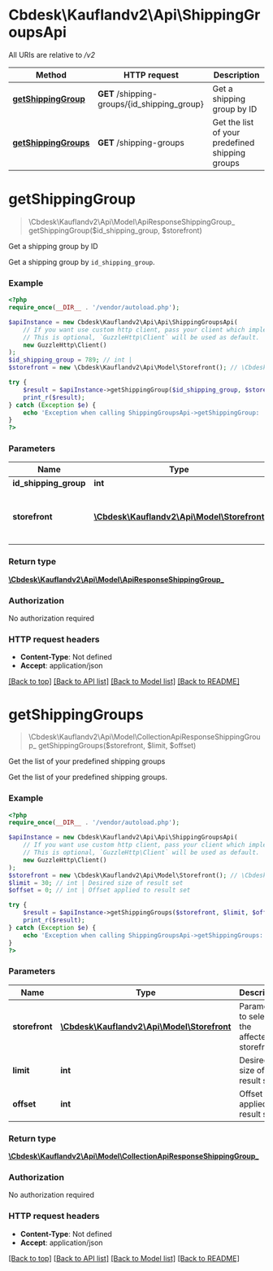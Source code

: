 # Cbdesk\Kauflandv2\Api\ShippingGroupsApi

All URIs are relative to */v2*

Method | HTTP request | Description
------------- | ------------- | -------------
[**getShippingGroup**](ShippingGroupsApi.md#getshippinggroup) | **GET** /shipping-groups/{id_shipping_group} | Get a shipping group by ID
[**getShippingGroups**](ShippingGroupsApi.md#getshippinggroups) | **GET** /shipping-groups | Get the list of your predefined shipping groups

# **getShippingGroup**
> \Cbdesk\Kauflandv2\Api\Model\ApiResponseShippingGroup_ getShippingGroup($id_shipping_group, $storefront)

Get a shipping group by ID

Get a shipping group by <code>id_shipping_group</code>.

### Example
```php
<?php
require_once(__DIR__ . '/vendor/autoload.php');

$apiInstance = new Cbdesk\Kauflandv2\Api\Api\ShippingGroupsApi(
    // If you want use custom http client, pass your client which implements `GuzzleHttp\ClientInterface`.
    // This is optional, `GuzzleHttp\Client` will be used as default.
    new GuzzleHttp\Client()
);
$id_shipping_group = 789; // int | 
$storefront = new \Cbdesk\Kauflandv2\Api\Model\Storefront(); // \Cbdesk\Kauflandv2\Api\Model\Storefront | Parameter to select the affected storefront

try {
    $result = $apiInstance->getShippingGroup($id_shipping_group, $storefront);
    print_r($result);
} catch (Exception $e) {
    echo 'Exception when calling ShippingGroupsApi->getShippingGroup: ', $e->getMessage(), PHP_EOL;
}
?>
```

### Parameters

Name | Type | Description  | Notes
------------- | ------------- | ------------- | -------------
 **id_shipping_group** | **int**|  |
 **storefront** | [**\Cbdesk\Kauflandv2\Api\Model\Storefront**](../Model/.md)| Parameter to select the affected storefront |

### Return type

[**\Cbdesk\Kauflandv2\Api\Model\ApiResponseShippingGroup_**](../Model/ApiResponseShippingGroup_.md)

### Authorization

No authorization required

### HTTP request headers

 - **Content-Type**: Not defined
 - **Accept**: application/json

[[Back to top]](#) [[Back to API list]](../../README.md#documentation-for-api-endpoints) [[Back to Model list]](../../README.md#documentation-for-models) [[Back to README]](../../README.md)

# **getShippingGroups**
> \Cbdesk\Kauflandv2\Api\Model\CollectionApiResponseShippingGroup_ getShippingGroups($storefront, $limit, $offset)

Get the list of your predefined shipping groups

Get the list of your predefined shipping groups.

### Example
```php
<?php
require_once(__DIR__ . '/vendor/autoload.php');

$apiInstance = new Cbdesk\Kauflandv2\Api\Api\ShippingGroupsApi(
    // If you want use custom http client, pass your client which implements `GuzzleHttp\ClientInterface`.
    // This is optional, `GuzzleHttp\Client` will be used as default.
    new GuzzleHttp\Client()
);
$storefront = new \Cbdesk\Kauflandv2\Api\Model\Storefront(); // \Cbdesk\Kauflandv2\Api\Model\Storefront | Parameter to select the affected storefront
$limit = 30; // int | Desired size of result set
$offset = 0; // int | Offset applied to result set

try {
    $result = $apiInstance->getShippingGroups($storefront, $limit, $offset);
    print_r($result);
} catch (Exception $e) {
    echo 'Exception when calling ShippingGroupsApi->getShippingGroups: ', $e->getMessage(), PHP_EOL;
}
?>
```

### Parameters

Name | Type | Description  | Notes
------------- | ------------- | ------------- | -------------
 **storefront** | [**\Cbdesk\Kauflandv2\Api\Model\Storefront**](../Model/.md)| Parameter to select the affected storefront |
 **limit** | **int**| Desired size of result set | [optional] [default to 30]
 **offset** | **int**| Offset applied to result set | [optional] [default to 0]

### Return type

[**\Cbdesk\Kauflandv2\Api\Model\CollectionApiResponseShippingGroup_**](../Model/CollectionApiResponseShippingGroup_.md)

### Authorization

No authorization required

### HTTP request headers

 - **Content-Type**: Not defined
 - **Accept**: application/json

[[Back to top]](#) [[Back to API list]](../../README.md#documentation-for-api-endpoints) [[Back to Model list]](../../README.md#documentation-for-models) [[Back to README]](../../README.md)

